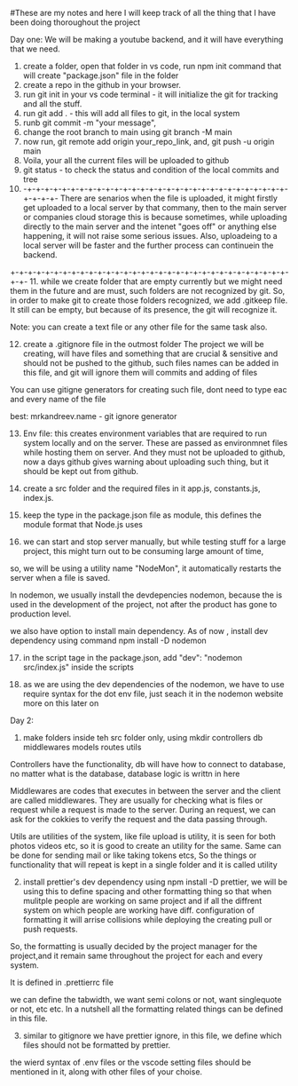#These are my notes and here I will keep track of all the thing that I have been doing thoroughout the project

Day one:
We will be making a youtube backend, and it will have everything that we need.

1. create a folder, open that folder in vs code, run npm init command that will create "package.json" file in the folder
2. create a repo in the github in your browser.
3. run git init in your vs code terminal - it will initialize the git for tracking and all the stuff.
4. run git add . - this will add all files to git, in the local system
5. runb git commit -m "your message",
6. change the root branch to main using git branch -M main
7. now run, git remote add origin your_repo_link, and, git push -u origin main
8. Voila, your all the current files will be uploaded to github
9. git status - to check the status and condition of the local commits and tree
10. -+-+-+-+-+-+-+-+-+-+-+-+-+-+-+-+-+-+-+-+-+-+-+-+-+-+-+-+-+-+-+-+-+-+-
    There are senarios when the file is uploaded, it might firstly get uploaded to a local server by that commany, then to the main server or companies cloud storage
    this is because sometimes, while uploading directly to the main server and the intenet "goes off" or anything else happening, it will not raise some serious issues.
    Also, uploadeing to a local server will be faster and the further process can continuein the backend.

+-+-+-+-+-+-+-+-+-+-+-+-+-+-+-+-+-+-+-+-+-+-+-+-+-+-+-+-+-+-+-+-+-+- 11. while we create folder that are empty currently but we might need them in the future and are must, such folders are not recognized by git.
So, in order to make git to create those folders recognized, we add .gitkeep file. It still can be empty, but because of its presence, the git will recognize it.

Note: you can create a text file or any other file for the same task also.

12. create a .gitignore file in the outmost folder
    The project we will be creating, will have files and something that are crucial & sensitive and should not be pushed to the github, such files names can be added in this file, and git will ignore them will commits and adding of files

You can use gitigne generators for creating such file, dont need to type eac and every name of the file

best: mrkandreev.name - git ignore generator

13. Env file:
    this creates environment variables that are required to run system locally and on the server.
    These are passed as environmnet files while hosting them on server.
    And they must not be uploaded to github, now a days github gives warning about uploading such thing, but it should be kept out from github.

14. create a src folder and the required files in it app.js, constants.js, index.js.

15. keep the type in the package.json file as module, this defines the module format that Node.js uses

16. we can start and stop server manually, but while testing stuff for a large project, this might turn out to be consuming large amount of time,

so, we will be using a utility name "NodeMon", it automatically restarts the server when a file is saved.

In nodemon, we usually install the devdepencies nodemon, because the is used in the development of the project, not after the product has gone to production level.

we also have option to install main dependency.
As of now , install dev dependency using command npm install -D nodemon

17. in the script tage in the package.json, add "dev": "nodemon src/index.js" inside the scripts

18. as we are using the dev dependencies of the nodemon, we have to use require syntax for the dot env file,
    just seach it in the nodemon website
    more on this later on

Day 2:

1. make folders inside teh src folder only, using mkdir controllers db middlewares models routes utils

Controllers have the functionality, db will have how to connect to database, no matter what is the database, database logic is writtn in here

Middlewares are codes that executes in between the server and the client are called middlewares. They are usually for checking what is files or request while a request is made to the server.
During an request, we can ask for the cokkies to verify the request and the data passing through.

Utils are utilities of the system, like file upload is utility, it is seen for both photos videos etc, so it is good to create an utility for the same.
Same can be done for sending mail or like taking tokens etcs,
So the things or functionality that will repeat is kept in a single folder and it is called utility

2. install prettier's dev dependency using npm install -D prettier,
   we will be using this to define spacing and other formatting thing so that when mulitple people are working on same project and if all the diffrent system on which people are working have diff. configuration of formatting it will arrise collisions while deploying the creating pull or push requests.

So, the formatting is usually decided by the project manager for the project,and it remain same throughout the project for each and every system.

It is defined in .prettierrc file

we can define the tabwidth, we want semi colons or not, want singlequote or not, etc etc.
In a nutshell all the formatting related things can be defined in this file.

3. similar to gitignore we have prettier ignore,
   in this file, we define which files should not be formatted by prettier.

the wierd syntax of .env files or the vscode setting files should be mentioned in it, along with other files of your choise.
